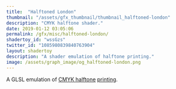 ```yaml
---
title:  "Halftoned London"
thumbnail: "/assets/gfx_thumbnail/thumbnail_halftoned-london"
description: "CMYK halftone shader."
date: 2019-01-12 03:05:06
permalink: /gfx/misc/halftoned-london/
shadertoy_id: "wssGzs" 
twitter_id: "1085980839840763904"
layout: shadertoy
description: "A shader emulation of halftone printing."
image: /assets/graph_image/og_halftoned-london.png
---
```

A GLSL emulation of [CMYK halftone](https://en.wikipedia.org/wiki/Halftone) [printing](https://en.wikipedia.org/wiki/Screen_angle).